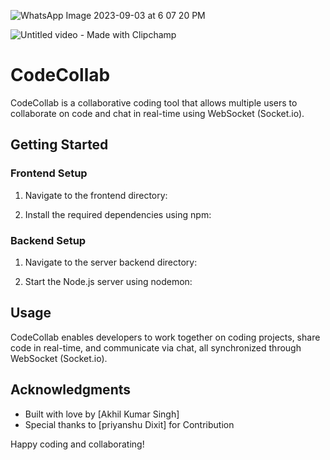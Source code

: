 ![WhatsApp Image 2023-09-03 at 6 07 20 PM](https://github.com/akhil27styles/Code-Collab/assets/52193850/fb3e7e42-d23a-46ee-b6be-9fbcd0eb972e)

![Untitled video - Made with Clipchamp](https://github.com/akhil27styles/Code-Collab/assets/52193850/455dd712-1300-4e99-99b7-891e4dcbdec1)
# CodeCollab

CodeCollab is a collaborative coding tool that allows multiple users to collaborate on code and chat in real-time using WebSocket (Socket.io).

## Getting Started

### Frontend Setup

1. Navigate to the frontend directory:

2. Install the required dependencies using npm:

### Backend Setup

1. Navigate to the server backend directory:

2. Start the Node.js server using nodemon:

## Usage

CodeCollab enables developers to work together on coding projects, share code in real-time, and communicate via chat, all synchronized through WebSocket (Socket.io).


## Acknowledgments

- Built with love by [Akhil Kumar Singh]
- Special thanks to [priyanshu Dixit] for Contribution 

Happy coding and collaborating!
